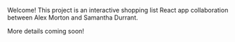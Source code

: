 Welcome! This project is an interactive shopping list React app collaboration between Alex Morton and Samantha Durrant.

More details coming soon!


